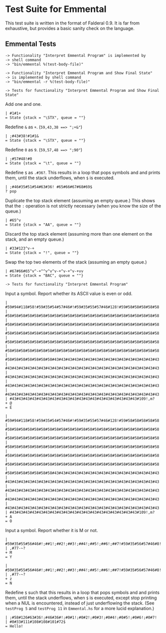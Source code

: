 Test Suite for Emmental
=======================

This test suite is written in the format of Falderal 0.9.  It is far from
exhaustive, but provides a basic sanity check on the language.

Emmental Tests
--------------

    -> Functionality "Interpret Emmental Program" is implemented by
    -> shell command
    -> "bin/emmental %(test-body-file)"

    -> Functionality "Interpret Emmental Program and Show Final State"
    -> is implemented by shell command
    -> "bin/emmental -r %(test-body-file)"

    -> Tests for functionality "Interpret Emmental Program and Show Final State"

Add one and one.

    | #1#1+
    = State {stack = "\STX", queue = ""}

Redefine `&` as `+`. (`59,43,38 ==> ";+&"`)

    | ;#43#38!#1#1&
    = State {stack = "\STX", queue = ""}

Redefine `0` as `9`. (`59,57,48 ==> ";90"`)

    | ;#57#48!#0            
    = State {stack = "\t", queue = ""}

Redefine `$` as `.#36?`.  This results in a loop that pops symbols and
and prints them, until the stack underflows, when `$` is executed.

    | ;#46#35#51#54#63#36! #65#66#67#68#69$
    ? pop

Duplicate the top stack element (assuming an empty queue.)
This shows that the `:` operation is not strictly necessary
(when you know the size of the queue.)

    | #65^v
    = State {stack = "AA", queue = ""}

Discard the top stack element (assuming more than one element
on the stack, and an empty queue.)

    | #33#123^v-+
    = State {stack = "!", queue = ""}

Swap the top two elements of the stack (assuming an empty queue.)

    | #67#66#65^v^-+^^v^v^v-+^v-+^v-+vv
    = State {stack = "BAC", queue = ""}

    -> Tests for functionality "Interpret Emmental Program"

Input a symbol.  Report whether its ASCII value is even or odd.

    | #59#94#118#58!#59#35#54#57#46#!#59#35#55#57#46#128!#59#58#58#58#58#58
    | #58#58#58#58#58#58#58#58#58#58#58#58#58#58#58#58#58#58#58#58#58#58#58
    | #58#58#58#58#58#58#58#58#58#58#58#58#58#58#58#58#58#58#58#58#58#58#58
    | #58#58#58#58#58#58#58#58#58#58#58#58#58#58#58#58#58#58#58#58#58#58#58
    | #58#58#58#58#58#58#58#58#58#58#58#58#58#58#58#58#58#58#58#58#58#58#58
    | #58#58#58#58#58#58#58#58#58#58#58#58#58#58#58#58#58#58#58#58#58#58#58
    | #58#58#58#58#58#58#58#43#43#43#43#43#43#43#43#43#43#43#43#43#43#43#43
    | #43#43#43#43#43#43#43#43#43#43#43#43#43#43#43#43#43#43#43#43#43#43#43
    | #43#43#43#43#43#43#43#43#43#43#43#43#43#43#43#43#43#43#43#43#43#43#43
    | #43#43#43#43#43#43#43#43#43#43#43#43#43#43#43#43#43#43#43#43#43#43#43
    | #43#43#43#43#43#43#43#43#43#43#43#43#43#43#43#43#43#43#43#43#43#43#43
    | #43#43#43#43#43#43#43#43#43#43#43#43#43#43#43#43#43#43#43#109!,m?
    + @
    = E

    | #59#94#118#58!#59#35#54#57#46#!#59#35#55#57#46#128!#59#58#58#58#58#58
    | #58#58#58#58#58#58#58#58#58#58#58#58#58#58#58#58#58#58#58#58#58#58#58
    | #58#58#58#58#58#58#58#58#58#58#58#58#58#58#58#58#58#58#58#58#58#58#58
    | #58#58#58#58#58#58#58#58#58#58#58#58#58#58#58#58#58#58#58#58#58#58#58
    | #58#58#58#58#58#58#58#58#58#58#58#58#58#58#58#58#58#58#58#58#58#58#58
    | #58#58#58#58#58#58#58#58#58#58#58#58#58#58#58#58#58#58#58#58#58#58#58
    | #58#58#58#58#58#58#58#43#43#43#43#43#43#43#43#43#43#43#43#43#43#43#43
    | #43#43#43#43#43#43#43#43#43#43#43#43#43#43#43#43#43#43#43#43#43#43#43
    | #43#43#43#43#43#43#43#43#43#43#43#43#43#43#43#43#43#43#43#43#43#43#43
    | #43#43#43#43#43#43#43#43#43#43#43#43#43#43#43#43#43#43#43#43#43#43#43
    | #43#43#43#43#43#43#43#43#43#43#43#43#43#43#43#43#43#43#43#43#43#43#43
    | #43#43#43#43#43#43#43#43#43#43#43#43#43#43#43#43#43#43#43#109!,m?
    + A
    = O

Input a symbol.  Report whether it is M or not.

    | #59#35#55#56#46#!;##1!;##2!;##3!;##4!;##5!;##6!;##7!#59#35#56#57#46#8!
    | ,#77-~?
    + M
    = Y

    | #59#35#55#56#46#!;##1!;##2!;##3!;##4!;##5!;##6!;##7!#59#35#56#57#46#8!
    | ,#77-~?
    + z
    = N

Redefine `$` such that this results in a loop that pops symbols and
and prints them, until the stack underflows, when `$` is executed,
except stop printing when a NUL is encountered, instead of just
underflowing the stack.  (See `testProg 5` and `testProg 11` in `Emmental.hs`
for a more lucid explanation.)

    | ;#58#126#63#36!;#46#36#!;#0#1!;#0#2!;#0#3!;#0#4!;#0#5!;#0#6!;#0#7!
    | #0#33#111#108#108#101#72$
    = Hello!
